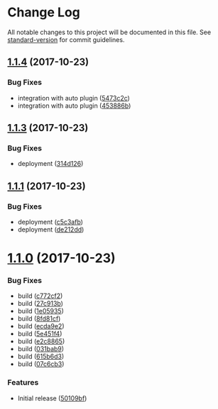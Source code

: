 # Change Log

All notable changes to this project will be documented in this file. See [standard-version](https://github.com/conventional-changelog/standard-version) for commit guidelines.

<a name="1.1.4"></a>
## [1.1.4](https://github.com/adam-26/babel-plugin-react-intl-id-hash/compare/v1.1.3...v1.1.4) (2017-10-23)


### Bug Fixes

* integration with auto plugin ([5473c2c](https://github.com/adam-26/babel-plugin-react-intl-id-hash/commit/5473c2c))
* integration with auto plugin ([453886b](https://github.com/adam-26/babel-plugin-react-intl-id-hash/commit/453886b))



<a name="1.1.3"></a>
## [1.1.3](https://github.com/adam-26/babel-plugin-react-intl-id-hash/compare/v1.1.1...v1.1.3) (2017-10-23)


### Bug Fixes

* deployment ([314d126](https://github.com/adam-26/babel-plugin-react-intl-id-hash/commit/314d126))



<a name="1.1.1"></a>
## [1.1.1](https://github.com/adam-26/babel-plugin-react-intl-id-hash/compare/v1.1.0...v1.1.1) (2017-10-23)


### Bug Fixes

* deployment ([c5c3afb](https://github.com/adam-26/babel-plugin-react-intl-id-hash/commit/c5c3afb))
* deployment ([de212dd](https://github.com/adam-26/babel-plugin-react-intl-id-hash/commit/de212dd))



<a name="1.1.0"></a>
# [1.1.0](https://github.com/adam-26/babel-plugin-react-intl-id-hash/compare/v0.11.0...v1.1.0) (2017-10-23)


### Bug Fixes

* build ([c772cf2](https://github.com/adam-26/babel-plugin-react-intl-id-hash/commit/c772cf2))
* build ([27c913b](https://github.com/adam-26/babel-plugin-react-intl-id-hash/commit/27c913b))
* build ([1e05935](https://github.com/adam-26/babel-plugin-react-intl-id-hash/commit/1e05935))
* build ([8fd81cf](https://github.com/adam-26/babel-plugin-react-intl-id-hash/commit/8fd81cf))
* build ([ecda9e2](https://github.com/adam-26/babel-plugin-react-intl-id-hash/commit/ecda9e2))
* build ([5e451f4](https://github.com/adam-26/babel-plugin-react-intl-id-hash/commit/5e451f4))
* build ([e2c8865](https://github.com/adam-26/babel-plugin-react-intl-id-hash/commit/e2c8865))
* build ([031bab9](https://github.com/adam-26/babel-plugin-react-intl-id-hash/commit/031bab9))
* build ([615b6d3](https://github.com/adam-26/babel-plugin-react-intl-id-hash/commit/615b6d3))
* build ([07c6cb3](https://github.com/adam-26/babel-plugin-react-intl-id-hash/commit/07c6cb3))


### Features

* Initial release ([50109bf](https://github.com/adam-26/babel-plugin-react-intl-id-hash/commit/50109bf))
